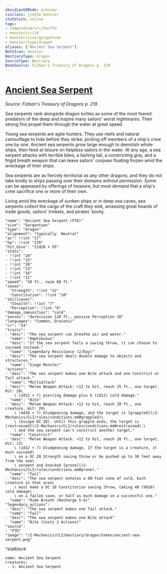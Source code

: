```yaml
---
obsidianUIMode: preview
cssclass: json5e-monster
statblock: inline
tags:
- compendium/src/5e/ftd
- monster/cr/14
- monster/size/gargantuan
- monster/type/dragon
aliases: ["Ancient Sea Serpent"]
NoteIcon: monster
BestiaryType: dragon
SourceType: Bestiary
BookSource: Fizban's Treasury of Dragons p. 219
---
```

# [Ancient Sea Serpent](2-Mechanics/CLI/bestiary/dragon/ancient-sea-serpent-ftd.md)
*Source: Fizban's Treasury of Dragons p. 219*  

Sea serpents rank alongside dragon turtles as some of the most feared predators of the deep and inspire many sailors' worst nightmares. Their strong fins propel them through the water at great speed.

Young sea serpents are agile hunters. They use reefs and natural camouflage to hide before they strike, picking off members of a ship's crew one by one. Ancient sea serpents grow large enough to demolish whole ships, then feed at leisure on helpless sailors in the water. At any age, a sea serpent attacks with terrible bites, a lashing tail, a constricting grip, and a frigid breath weapon that can leave sailors' corpses floating frozen amid the wreckage of their ships.

Sea serpents are as fiercely territorial as any other dragons, and they do not take kindly to ships passing over their domains without permission. Some can be appeased by offerings of treasure, but most demand that a ship's crew sacrifice one or more of their own.

Living amid the wreckage of sunken ships or in deep sea caves, sea serpents collect the cargo of the craft they sink, amassing great hoards of trade goods, sailors' trinkets, and pirates' booty.

```statblock
"name": "Ancient Sea Serpent (FTD)"
"size": "Gargantuan"
"type": "dragon"
"alignment": "typically  Neutral"
"ac": !!int "17"
"hp": !!int "170"
"hit_dice": "11d20 + 55"
"stats":
- !!int "24"
- !!int "15"
- !!int "20"
- !!int "13"
- !!int "16"
- !!int "12"
"speed": "20 ft., swim 60 ft."
"saves":
  "Strength": !!int "12"
  "Constitution": !!int "10"
"skillsaves":
  "Stealth": !!int "7"
  "Perception": !!int "8"
"damage_immunities": "cold"
"senses": "darkvision 120 ft., passive Perception 18"
"languages": "Common, Draconic"
"cr": "14"
"traits":
- "desc": "The sea serpent can breathe air and water."
  "name": "Amphibious"
- "desc": "If the sea serpent fails a saving throw, it can choose to succeed instead."
  "name": "Legendary Resistance (2/Day)"
- "desc": "The sea serpent deals double damage to objects and structures."
  "name": "Siege Monster"
"actions":
- "desc": "The sea serpent makes one Bite attack and one Constrict or Tail attack."
  "name": "Multiattack"
- "desc": "Melee Weapon Attack: +12 to hit, reach 15 ft., one target. Hit: 20\
    \ (2d12 + 7) piercing damage plus 6 (1d12) cold damage."
  "name": "Bite"
- "desc": "Melee Weapon Attack: +12 to hit, reach 20 ft., one creature. Hit: 29\
    \ (4d10 + 7) bludgeoning damage, and the target is [grappled](/2-Mechanics/CLI/rules/conditions.md#grappled)\
    \ (escape DC 20). Until this grapple ends, the target is [restrained](/2-Mechanics/CLI/rules/conditions.md#restrained),\
    \ and the sea serpent can't constrict another target."
  "name": "Constrict"
- "desc": "Melee Weapon Attack: +12 to hit, reach 20 ft., one target. Hit: 13\
    \ (1d12 + 7) bludgeoning damage. If the target is a creature, it must succeed\
    \ on a DC 20 Strength saving throw or be pushed up to 30 feet away from the sea\
    \ serpent and knocked [prone](/2-Mechanics/CLI/rules/conditions.md#prone)."
  "name": "Tail"
- "desc": "The sea serpent exhales a 60-foot cone of cold. Each creature in that area\
    \ must make a DC 18 Constitution saving throw, taking 49 (9d10) cold damage\
    \ on a failed save, or half as much damage on a successful one."
  "name": "Rime Breath (Recharge 5-6)"
"legendary_actions":
- "desc": "The sea serpent makes one Tail attack."
  "name": "Tail"
- "desc": "The sea serpent makes one Bite attack"
  "name": "Bite (Costs 2 Actions)"
"source":
- "FTD"
"image": "/2-Mechanics/CLI/bestiary/dragon/token/ancient-sea-serpent.png"
```
^statblock

```encounter-table
name: Ancient Sea Serpent
creatures:
 - 1: Ancient Sea Serpent
```